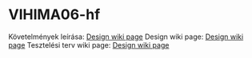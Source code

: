 # VIHIMA06-hf
Követelmények leírása: 
[Design wiki page](../../wiki/Követelmények)
Design wiki page:
[Design wiki page](../../wiki/Design)
Tesztelési terv wiki page:
[Design wiki page](../../wiki/Tesztelési-terv)
